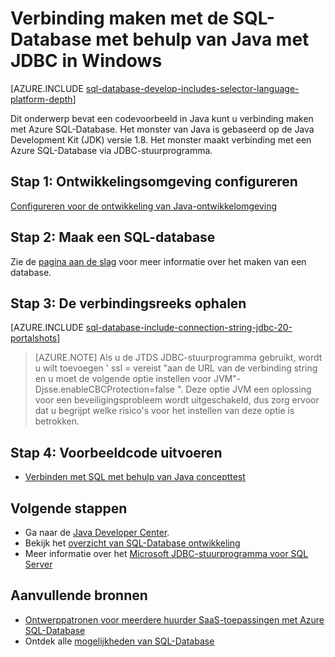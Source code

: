 <properties
    pageTitle="Verbinding maken met de SQL-Database met behulp van Java met JDBC op Windows | Microsoft Azure"
    description="Geeft een voorbeeld van Java-code die kunt u verbinding maken met Azure SQL-Database. In dit voorbeeld worden de JDBC en wordt uitgevoerd op een Windows-clientcomputer."
    services="sql-database"
    documentationCenter=""
    authors="LuisBosquez"
    manager="jhubbard"
    editor="genemi"/>


<tags
    ms.service="sql-database"
    ms.workload="drivers"
    ms.tgt_pltfrm="na"
    ms.devlang="java"
    ms.topic="article"
    ms.date="10/03/2016"
    ms.author="lbosq"/>


# <a name="connect-to-sql-database-by-using-java-with-jdbc-on-windows"></a>Verbinding maken met de SQL-Database met behulp van Java met JDBC in Windows


[AZURE.INCLUDE [sql-database-develop-includes-selector-language-platform-depth](../../includes/sql-database-develop-includes-selector-language-platform-depth.md)] 


Dit onderwerp bevat een codevoorbeeld in Java kunt u verbinding maken met Azure SQL-Database. Het monster van Java is gebaseerd op de Java Development Kit (JDK) versie 1.8. Het monster maakt verbinding met een Azure SQL-Database via JDBC-stuurprogramma.

## <a name="step-1--configure-development-environment"></a>Stap 1: Ontwikkelingsomgeving configureren

[Configureren voor de ontwikkeling van Java-ontwikkelomgeving](https://msdn.microsoft.com/library/mt720658.aspx)

## <a name="step-2-create-a-sql-database"></a>Stap 2: Maak een SQL-database

Zie de [pagina aan de slag](sql-database-get-started.md) voor meer informatie over het maken van een database.  

## <a name="step-3-get-connection-string"></a>Stap 3: De verbindingsreeks ophalen

[AZURE.INCLUDE [sql-database-include-connection-string-jdbc-20-portalshots](../../includes/sql-database-include-connection-string-jdbc-20-portalshots.md)]

> [AZURE.NOTE] Als u de JTDS JDBC-stuurprogramma gebruikt, wordt u wilt toevoegen ' ssl = vereist "aan de URL van de verbinding string en u moet de volgende optie instellen voor JVM"-Djsse.enableCBCProtection=false ". Deze optie JVM een oplossing voor een beveiligingsprobleem wordt uitgeschakeld, dus zorg ervoor dat u begrijpt welke risico's voor het instellen van deze optie is betrokken.

## <a name="step-4-run-sample-code"></a>Stap 4: Voorbeeldcode uitvoeren

* [Verbinden met SQL met behulp van Java concepttest](https://msdn.microsoft.com/library/mt720656.aspx)

## <a name="next-steps"></a>Volgende stappen

* Ga naar de [Java Developer Center](/develop/java/).
* Bekijk het [overzicht van SQL-Database ontwikkeling](sql-database-develop-overview.md)
* Meer informatie over het [Microsoft JDBC-stuurprogramma voor SQL Server](https://msdn.microsoft.com/library/mt484311.aspx)

## <a name="additional-resources"></a>Aanvullende bronnen 

* [Ontwerppatronen voor meerdere huurder SaaS-toepassingen met Azure SQL-Database](sql-database-design-patterns-multi-tenancy-saas-applications.md)
* Ontdek alle [mogelijkheden van SQL-Database](https://azure.microsoft.com/services/sql-database/)
